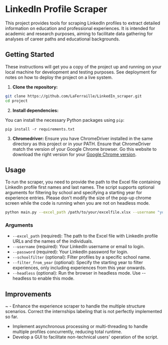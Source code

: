 # LinkedIn Profile Scraper

This project provides tools for scraping LinkedIn profiles to extract detailed information on education and professional experiences. It is intended for academic and research purposes, aiming to facilitate data gathering for analyses of career paths and educational backgrounds.

## Getting Started

These instructions will get you a copy of the project up and running on your local machine for development and testing purposes. See deployment for notes on how to deploy the project on a live system.

1. **Clone the repository:**

```bash
git clone https://github.com/LaFerraille/LinkedIn_scraper.git
cd project
```

2. **Install dependencies:**

You can install the necessary Python packages using `pip`:

`pip install -r requirements.txt`

3. **Chromedriver:**
Ensure you have ChromeDriver installed in the same directory as this project or in your PATH. Ensure that ChromeDriver match the version of your Google Chrome browser. Go this website to download the right version for your [Google Chrome version](https://chromedriver.chromium.org/downloads).

## Usage

To run the scraper, you need to provide the path to the Excel file containing LinkedIn profile first names and last names. The script supports optional arguments for filtering by school and specifying a starting year for experience entries. Please don't modify the size of the pop-up chrome screen while the code is running when you are not on headless mode.

```bash
python main.py --excel_path /path/to/your/excelfile.xlsx --username "your_username" --password "your_password" --schoolfilter "Optional School Name" --filter_from_year 2022 --headless
```

### Arguments 

- `--excel_path` (required): The path to the Excel file with LinkedIn profile URLs and the names of the individuals.
- `--username` (required): Your LinkedIn username or email to login.
- `--password` (required): Your LinkedIn password for login.
- `--schoolfilter` (optional): Filter profiles by a specific school name.
- `--filter_from_year` (optional): Specify the starting year to filter experiences, only including experiences from this year onwards.
- `--headless` (optional): Run the browser in headless mode. Use --headless to enable this mode.

## Improvements 

~ - Enhance the experience scraper to handle the multiple structure scenarios. Correct the internships labeling that is not perfectly implemented so far.
- Implement asynchronous processing or multi-threading to handle multiple profiles concurrently, reducing total runtime.
- Develop a GUI to facilitate non-technical users' operation of the script.
